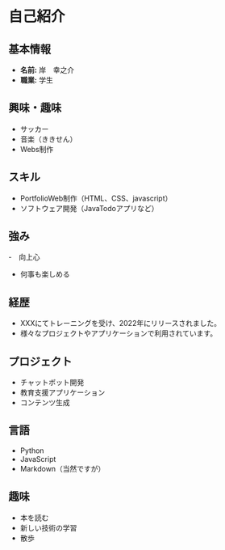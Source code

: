 # 自己紹介

## 基本情報
- **名前:** 岸　幸之介
- **職業:** 学生

## 興味・趣味
- サッカー
- 音楽（ききせん）
- Webs制作

## スキル
- PortfolioWeb制作（HTML、CSS、javascript）
- ソフトウェア開発（JavaTodoアプリなど）

## 強み
-　向上心
- 何事も楽しめる

## 経歴
- XXXにてトレーニングを受け、2022年にリリースされました。
- 様々なプロジェクトやアプリケーションで利用されています。

## プロジェクト
- チャットボット開発
- 教育支援アプリケーション
- コンテンツ生成

## 言語
- Python
- JavaScript
- Markdown（当然ですが）

## 趣味
- 本を読む
- 新しい技術の学習
- 散歩
